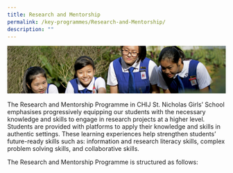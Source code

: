 ```yaml
---
title: Research and Mentorship
permalink: /key-programmes/Research-and-Mentorship/
description: ""
---
```

![](/images/Learning-@-St-Nicks_v2.jpg)


The Research and Mentorship Programme in CHIJ St. Nicholas Girls’ School emphasises progressively equipping our students with the necessary knowledge and skills to engage in research projects at a higher level. Students are provided with platforms to apply their knowledge and skills in authentic settings. These learning experiences help strengthen students’ future-ready skills such as: information and research literacy skills, complex problem solving skills, and collaborative skills.    
  
The Research and Mentorship Programme is structured as follows: